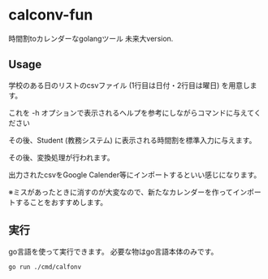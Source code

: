 # calconv-fun

時間割toカレンダーなgolangツール 未来大version.

## Usage

学校のある日のリストのcsvファイル (1行目は日付・2行目は曜日) を用意します。

これを -h オプションで表示されるヘルプを参考にしながらコマンドに与えてください

その後、Student (教務システム) に表示される時間割を標準入力に与えます。

その後、変換処理が行われます。

出力されたcsvをGoogle Calender等にインポートするといい感じになります。

※ミスがあったときに消すのが大変なので、新たなカレンダーを作ってインポートすることをおすすめします。

## 実行

go言語を使って実行できます。
必要な物はgo言語本体のみです。

``` bash
go run ./cmd/calfonv
```
